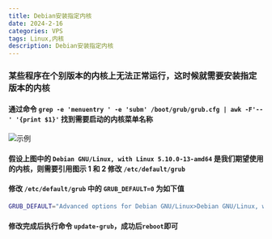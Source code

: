 ```yaml
---
title: Debian安装指定内核
date: 2024-2-16
categories: VPS
tags: Linux,内核
description: Debian安装指定内核
---
```


### 某些程序在个别版本的内核上无法正常运行，这时候就需要安装指定版本的内核

#### 通过命令 `grep -e 'menuentry ' -e 'subm' /boot/grub/grub.cfg | awk -F'--' '{print $1}'` 找到需要启动的内核菜单名称

![示例](https://cdn.jsdelivr.net/gh/nmyo/pictures@main/new202312071639080.png)

#### 假设上图中的 `Debian GNU/Linux, with Linux 5.10.0-13-amd64` 是我们期望使用的内核，则需要引用图示 1 和 2 修改 `/etc/default/grub`

#### 修改 `/etc/default/grub` 中的 `GRUB_DEFAULT=0` 为如下值

```bash
GRUB_DEFAULT="Advanced options for Debian GNU/Linux>Debian GNU/Linux, with Linux 6.6.10-bbrplus"
```

#### 修改完成后执行命令 `update-grub`，成功后`reboot`即可
